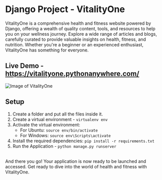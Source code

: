 
# Django Project - VitalityOne

VitalityOne is a comprehensive health and fitness website powered by Django, offering a wealth of quality content, tools, and resources to help you on your wellness journey. Explore a wide range of articles and blogs, carefully curated to provide valuable insights on health, fitness, and nutrition. Whether you're a beginner or an experienced enthusiast, VitalityOne has something for everyone.

## Live Demo - https://vitalityone.pythonanywhere.com/


![Image of VitalityOne](https://github.com/Ashun14/VitalityOne/assets/115565557/ee77bc34-0b29-41bc-b7e7-6b5ffd203d98)

## Setup

1. Create a folder and put all the files inside it.
2. Create a virtual environment - `virtualenv env`
3. Activate the virtual environment:
    - For Ubuntu: `source env/bin/activate`  
    - For Windows: `source env\Scripts\activate`
4. Install the required dependencies: `pip install -r requirements.txt`
5. Run the Application - `python manage.py runserver`
<br>
And there you go! Your application is now ready to be launched and accessed. Get ready to dive into the world of health and fitness with VitalityOne.
